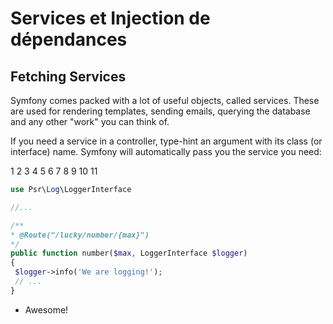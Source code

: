 # Services et Injection de dépendances

## Fetching Services 

Symfony comes packed with a lot of useful objects, called services. These are used for rendering templates, sending emails, querying the database and any other "work" you can think of.

If you need a service in a controller, type-hint an argument with its class \(or interface\) name. Symfony will automatically pass you the service you need:

1 2 3 4 5 6 7 8 9 10 11 

```php
use Psr\Log\LoggerInterface 

//...

/**
* @Route("/lucky/number/{max}")
*/
public function number($max, LoggerInterface $logger)
{
 $logger->info('We are logging!');
 // ...
}
```

* Awesome!

